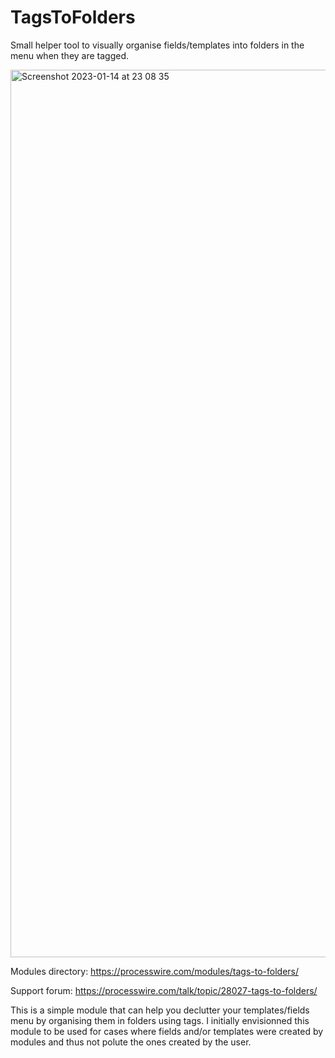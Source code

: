 # TagsToFolders
Small helper tool to visually organise fields/templates into folders in the menu when they are tagged.

<img width="1420" alt="Screenshot 2023-01-14 at 23 08 35" src="https://user-images.githubusercontent.com/6616448/212499959-87891bd9-4529-46cd-acda-fbf36b938421.png">

Modules directory: https://processwire.com/modules/tags-to-folders/

Support forum: https://processwire.com/talk/topic/28027-tags-to-folders/

This is a simple module that can help you declutter your templates/fields menu by organising them in folders using tags. I initially envisionned this module to be used for cases where fields and/or templates were created by modules and thus not polute the ones created by the user.
